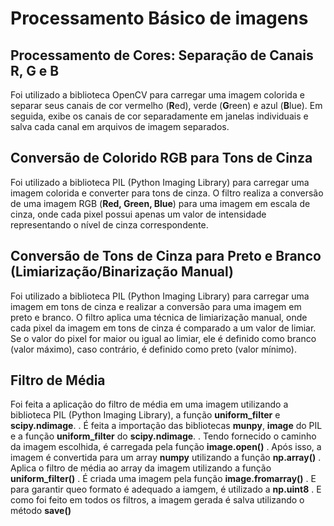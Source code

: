 # Processamento Básico de imagens 

## Processamento de Cores: Separação de Canais R, G e B
Foi utilizado a biblioteca OpenCV  para carregar uma imagem colorida e separar seus canais de cor vermelho (**R**ed), verde (**G**reen) e azul (**B**lue). Em seguida, exibe os canais de cor separadamente em janelas individuais e salva cada canal em arquivos de imagem separados.


## Conversão de Colorido RGB para Tons de Cinza
Foi utilizado a biblioteca PIL (Python Imaging Library) para carregar uma imagem colorida e converter para tons de cinza. O filtro realiza a conversão de uma imagem RGB (**Red, Green, Blue**) para uma imagem em escala de cinza, onde cada pixel possui apenas um valor de intensidade representando o nível de cinza correspondente.


## Conversão de Tons de Cinza para Preto e Branco (Limiarização/Binarização Manual)
Foi utilizado a biblioteca PIL (Python Imaging Library) para carregar uma imagem em tons de cinza e realizar a conversão para uma imagem em preto e branco. O filtro aplica uma técnica de limiarização manual, onde cada pixel da imagem em tons de cinza é comparado a um valor de limiar. Se o valor do pixel for maior ou igual ao limiar, ele é definido como branco (valor máximo), caso contrário, é definido como preto (valor mínimo).


## Filtro de Média
Foi feita a aplicação do filtro de média em uma imagem utilizando a biblioteca PIL (Python Imaging Library), a função **uniform_filter** e **scipy.ndimage**.
  . É feita a importação das bibliotecas **munpy**, **image** do PIL e a função **uniform_filter** do **scipy.ndimage**.
  . Tendo fornecido o caminho da imagem escolhida, é carregada pela função **image.open()**
  . Após isso, a imagem é convertida para um array **numpy** utilizando a função **np.array()** 
 . Aplica o filtro de média ao array da imagem utilizando a função **uniform_filter()**
 . É criada uma imagem pela função **image.fromarray()**
 . E para garantir queo formato é adequado a iamgem, é utilizado a **np.uint8**
 . E como foi feito em todos os filtros, a imagem gerada é salva utilizando o método **save()**

## 
  
